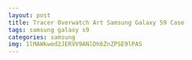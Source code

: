 ```yaml
---
layout: post
title: Tracer Overwatch Art Samsung Galaxy S9 Case
tags: samsung galaxy s9
categories: samsung
img: 1lMAWkwed2JERVV9ANlDh6ZnZPSE9lPAS
---
```

